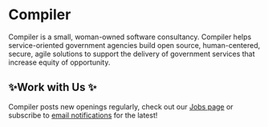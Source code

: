 # Compiler

Compiler is a small, woman-owned software consultancy. Compiler helps service-oriented government agencies build open source, human-centered, secure, agile solutions to support the delivery of government services that increase equity of opportunity.

## ✨Work with Us ✨

Compiler posts new openings regularly, check out our [Jobs page](https://compiler.la/jobs) or subscribe to [email notifications](http://eepurl.com/h6qTKL) for the latest!
